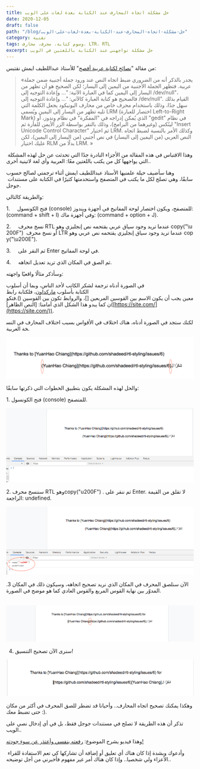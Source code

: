 ```yaml
---
title: حل مشكلة اتجاه المحارف عند الكتابة بعدة لغات على الويب
date: 2020-12-05
draft: false
path: "/blog/حل-مشكلة-اتجاه-المحارف-عند-الكتابة-بعدة-لغات-على-الويب"
category: تقنية
tags: وسوم كتابة، محرف، محارف، LTR، RTL
excerpt: حل مشكلة تواجهني عند الكتابة باللغتين في الويب
---
```


من مقالة "[نصائح لكتابة عربية أفصح](https://itwadi.com/node/2719 "نصائح لكتابة عربية أفصح")" للأستاذ عبداللطيف ايمش نقتبس:

> «يجدر بالذكر أنه من الضروري ضبط اتجاه النص عند ورود جملة أجنبية ضمن جملة عربية. فتظهر الجملة الأجنبية من اليمين إلى اليسار؛ لكن الصحيح هو أن تظهر من اليسار إلى اليمين كما في العبارة الآتية: "... وإعادة التوجيه إلى /dev/null"، فالصحيح هو كتابة العبارة كالآتي: "... وإعادة التوجيه إلى ‎/dev/null". القيام بذلك سهل جدًا، وذلك باستخدام محرف خاص من محارف اليونيكود يجعل الكلمة التي تليه تظهر من اليسار إلى اليمين ويُسمى LRM (اختصار للعبارة Left-to-Right Mark) الذي يُمكن إدراجه في "المفكرة" في نظام وِندوز، أو "gedit" في نظام لينُكس (وغيرهما من البرامج)، وذلك بالنقر بواسطة الزر الأيمن للفأرة ثم "Insert Unicode Control Character" ثم اختيار LRM. وكذلك الأمر بالنسبة لضبط اتجاه النص العربي (من اليمين إلى اليسار) في نص أجنبي (من اليسار إلى اليمين)، لكن عليك اختيار RLM بدلًا من LRM. »

وهذا الاقتباس في هذه المقالة من الأجزاء النادرة جدًا التي تحدثت عن حل لهذه المشكلة التي يواجهها كل من يكتب باللغتين معًا: العربية وأي لغة لاتينية أخرى..

وهنا سأضيف حيلة علمنيها الأستاذ عبداللطيف ايمش أثناء ترجمتي لصالح حسوب سابقًا، وهي تصلح لكل ما يكتب في المتصفح واستخدمتها كثيرًا في الكتابة على مستندات جوجل.

والطريقة كالتالي:

1\.     فتح الكونسول (console) للمتصفح، ويكون اختصار لوحة المفاتيح في أجهزة ويندوز: (command + shift + I) وفي أجهزة ماك: (command + option + J).

2\.     نسخ محرف RTL عندما تريد وجود سياق عربي يقتحمه نص إنجليزي وهو copy("\u200F")  أو نسخ محرف LTR عندما تريد وجود سياق إنجليزي يقتحمه نص عربي وهو copy("\u200E").

3\.     ثم النقر على Enter في لوحة المفاتيح.

4\.     ثم الصق في المكان الذي تريد تعديل اتجاهه.

وسأذكر مثالًا واقعيًا واجهته:

في الصورة أدناه ترجمة لشكر الكاتب لأحد الناس، وبما أن أسلوب الكتابة بأسلوب [ماركداون](https://academy.hsoub.com/apps/productivity/%D9%83%D9%8A%D9%81-%D8%AA%D9%83%D8%AA%D8%A8-%D8%A8%D8%B5%D9%8A%D8%BA%D8%A9-%D9%85%D8%A7%D8%B1%D9%83%D8%AF%D8%A7%D9%88%D9%86-%D8%A8%D8%A8%D8%B3%D8%A7%D8%B7%D8%A9-r290/)، فلكتابة رابط معين يجب أن يكون الاسم بين القوسين المربعين []، والروابط تكون بين القوسين ().فتكون كما يبدو هذا الشكل الذي أمامنا: [النص الظاهر]\([https://site.com/](https://site.com/)).

لكنك ستجد في الصورة أدناه، هناك اختلاف في الأقواس بسبب اختلاف المحارف في النسخة العربية.

![الصورة قبل الحل](images/before-fixing.png)


والحل لهذه المشكلة يكون بتطبيق الخطوات التي ذكرتها سابقًا:

1. فتح الكونسول (console) للمتصفح.

![الخطوة الأولى في الحل](images/fixing-1.png)

2. سننسخ محرف RTL وهوcopy("u200F") . ثم ننقر على Enter. لا تقلق من القيمة الراجعة: undefined.

![الخطوة الثانية في الحل](images/fixing-2.png)

.3 الآن سنلصق المحرف في المكان الذي نريد تصحيح اتجاهه، وسيكون ذلك في المكان المدوّر بين نهاية القوس المربع والقوس العادي كما هو موضح في الصورة.

 ![الخطوة الثالثة](images/fixing-3.png)

4. سنرى الآن تصحيح التنسيق!

![الخطوة الرابعة](images/fixing-4.png)

وهكذا يمكنك تصحيح اتجاه المحارف.. وأحيانا قد تضطر للصق المحرف في أكثر من مكان حتى تضبط معك :).

تذكر أن هذه الطريقة لا تصلح في مستندات جوجل فقط، بل في أي إدخال نصي على الويب..

وهذا فيديو يشرح الموضوع: [رفعته بنفسي وأعتذر عن سوء جودته!](https://youtu.be/aV1Bh9Jnuz4)

 وأدعوك وبشدة إذا كان هناك أي تعليق أو إضافة أن تشاركها كي تعم الاستفادة للقراء الأعزاء ولي شخصيا.. وإذا كان هناك أمر غير مفهوم فأخبرني من أجل توضيحه..